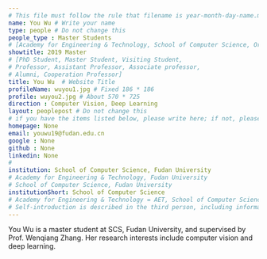 ```yaml
---
# This file must follow the rule that filename is year-month-day-name.md
name: You Wu # Write your name
type: people # Do not change this
people_type : Master Students
# [Academy for Engineering & Technology, School of Computer Science, Organizer]
showtitle: 2019 Master
# [PhD Student, Master Student, Visiting Student,
# Professor, Assistant Professor, Associate professor,
# Alumni, Cooperation Professor]
title: You Wu  # Website Title
profileName: wuyou1.jpg # Fixed 186 * 186
profile: wuyou2.jpg # About 570 * 725
direction : Computer Vision, Deep Learning
layout: peoplepost # Do not change this
# if you have the items listed below, please write here; if not, please write None.
homepage: None
email: youwu19@fudan.edu.cn
google : None
github : None
linkedin: None
#
institution: School of Computer Science, Fudan University
# Academy for Engineering & Technology, Fudan University
# School of Computer Science, Fudan University
institutionShort: School of Computer Science
# Academy for Engineering & Technology = AET, School of Computer Science = SCS
# Self-introduction is described in the third person, including information such as educational experience
---
```


You Wu is a master student at SCS, Fudan University, and supervised by Prof. Wenqiang Zhang. Her research interests include computer vision and deep learning.
